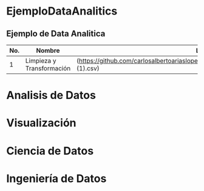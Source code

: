 # EjemploDataAnalitics

Ejemplo de Data Analitica
-----------------------------------
|No.	|Nombre	 |Link de Acceso 
------|--------|-------------------
|1|Limpieza y Transformación |(https://github.com/carlosalbertoariaslopez/EjemploDataAnalitics/blob/main/vmsForVCenter_Name (1).csv)| 




#	Analisis de Datos	
#	Visualización	
#	Ciencia de Datos	
#	Ingeniería de Datos	


